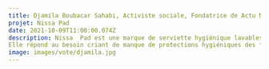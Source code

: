 ```yaml
---
title: Djamila Boubacar Sahabi, Activiste sociale, Fondatrice de Actu Magazine & Nissa Pad , Niger
projet: Nissa Pad
date: 2021-10-09T11:00:00.074Z
description: Nissa  Pad est une marque de serviette hygiénique lavables en coton biologique certifié, non teint et non blanchi, confortable, amie de votre Budget .3 fois plus absorbante que les serviettes jetables et tampons pour un flux menstruelle moyen à abondant ainsi que les fuites urinaires.La vision de Djamila est de promouvoir des solutions durables qui contribuent à l’émancipation des femmes, accompagner les jeunes filles adolescentes en milieu scolaire à se maintenir à l'école pendant leurs règles. La réduction des déchets, la lutte contre l’exclusion et la création d’emplois. Elle souhaite diffuser des pratiques saines et écologiques à travers des activités pérennes et créatrices d’emplois.
Elle répond au besoin criant de manque de protections hygiéniques des femmes.
image: images/vote/djamila.jpg
---
```

